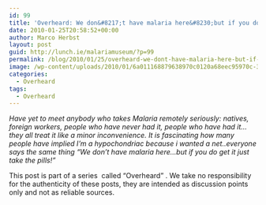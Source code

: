 ```yaml
---
id: 99
title: 'Overheard: We don&#8217;t have malaria here&#8230;but if you do get it just take the pills!'
date: 2010-01-25T20:58:52+00:00
author: Marco Herbst
layout: post
guid: http://lunch.ie/malariamuseum/?p=99
permalink: /blog/2010/01/25/overheard-we-dont-have-malaria-here-but-if-you-do-get-it-just-take-the-pills/
image: /wp-content/uploads/2010/01/6a011168879638970c0120a68eec95970c-320wi3.jpg
categories:
  - Overheard
tags:
  - Overheard
---
```

_Have yet to meet anybody who takes Malaria remotely seriously: natives, foreign workers, people who have never had it, people who have had it&#8230;they all treat it like a minor inconvenience. It is fascinating how many people have implied I&#8217;m a hypochondriac because i wanted a net..everyone says the same thing &#8220;We don&#8217;t have malaria here&#8230;but if you do get it just take the pills!&#8221;_

This post is part of a series  called &#8220;Overheard&#8221; . We take no responsibility for the authenticity of these posts, they are intended as discussion points only and not as reliable sources.